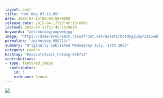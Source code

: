 ```yaml
---
layout: post
title: "Hot Dog 07.13.05"
date: 2005-07-13T00:00:00+0000
release_date: 2015-04-17T13:45:13+0000
lastmod: 2015-04-17T13:45:13+0000
keywords: "aetshotdogjumpwebjpg"
image: "https://d3e878vmunx8cm.cloudfront.net/assets/hotdogjump71305web.jpg"
permalink: "/p/hotdog-050713/"
summary: "Originally published Wednesday July, 13th 2005"
category: comics
hashtag: "#axisofstevil_hotdog-050713"
contributions:
- type: featured_image
  contributor:
    id: 5
    nickname: Jennie
---
```


![](https://d3e878vmunx8cm.cloudfront.net/assets/hotdogjump71305web.jpg)
